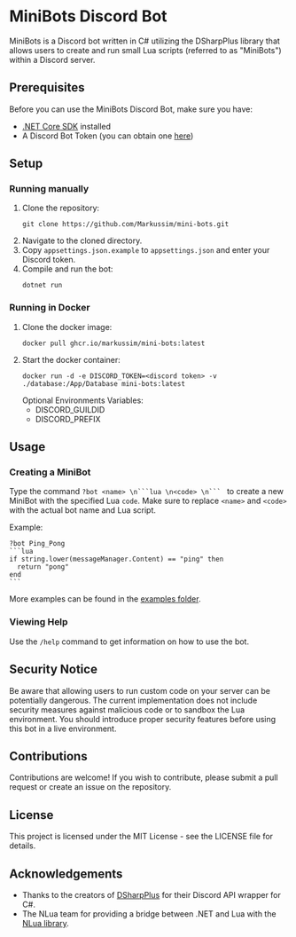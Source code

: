 # MiniBots Discord Bot

MiniBots is a Discord bot written in C# utilizing the DSharpPlus library that allows users to create and run small Lua scripts (referred to as "MiniBots") within a Discord server.

## Prerequisites

Before you can use the MiniBots Discord Bot, make sure you have:

- [.NET Core SDK](https://dotnet.microsoft.com/download) installed
- A Discord Bot Token (you can obtain one [here](https://discord.com/developers/applications))

## Setup

### Running manually

1. Clone the repository:
   ```
   git clone https://github.com/Markussim/mini-bots.git
   ```
2. Navigate to the cloned directory.
3. Copy `appsettings.json.example` to `appsettings.json` and enter your Discord token.
4. Compile and run the bot:
   ```
   dotnet run
   ```

### Running in Docker

1. Clone the docker image:
   ```
   docker pull ghcr.io/markussim/mini-bots:latest
   ```
2. Start the docker container:
   ```
   docker run -d -e DISCORD_TOKEN=<discord token> -v ./database:/App/Database mini-bots:latest
   ```
   Optional Environments Variables:
   - DISCORD_GUILDID
   - DISCORD_PREFIX

## Usage

### Creating a MiniBot

Type the command ` ?bot <name> \n```lua \n<code> \n```  ` to create a new MiniBot with the specified Lua `code`. Make sure to replace `<name>` and `<code>` with the actual bot name and Lua script.

Example:

````
?bot Ping_Pong
```lua
if string.lower(messageManager.Content) == "ping" then
  return "pong"
end
```
````

More examples can be found in the [examples folder](/Examples/).

### Viewing Help

Use the `/help` command to get information on how to use the bot.

## Security Notice

Be aware that allowing users to run custom code on your server can be potentially dangerous. The current implementation does not include security measures against malicious code or to sandbox the Lua environment. You should introduce proper security features before using this bot in a live environment.

## Contributions

Contributions are welcome! If you wish to contribute, please submit a pull request or create an issue on the repository.

## License

This project is licensed under the MIT License - see the LICENSE file for details.

## Acknowledgements

- Thanks to the creators of [DSharpPlus](https://github.com/DSharpPlus/DSharpPlus) for their Discord API wrapper for C#.
- The NLua team for providing a bridge between .NET and Lua with the [NLua library](http://nlua.org/).
